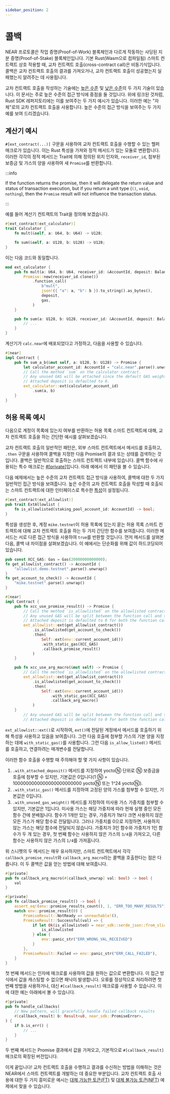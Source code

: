 ```yaml
---
sidebar_position: 2
---
```


# 콜백

NEAR 프로토콜은 작업 증명(Proof-of-Work) 블록체인과 다르게 작동하는 샤딩된 지분 증명(Proof-of-Stake) 블록체인입니다. 기본 Rust(Wasm으로 컴파일됨) 스마트 컨트랙트 상호 작용할 때, 교차 컨트랙트 호출(cross-contract call)은 비동기식입니다. 콜백은 교차 컨트랙트 호출의 결과를 가져오거나, 교차 컨트랙트 호출이 성공했는지 실패했는지 알려주는 데 사용됩니다.

교차 컨트랙트 호출을 작성하는 기술에는 [높은 수준](https://github.com/near/near-sdk-rs/blob/master/examples/cross-contract-calls/high-level/src/lib.rs) 및 [낮은 수준](https://github.com/near/near-sdk-rs/blob/master/examples/cross-contract-calls/low-level/src/lib.rs)의 두 가지 기술이 있습니다. 이 문서는 주로 높은 수준의 접근 방식에 중점을 둘 것입니다. 위에 링크된 것처럼, Rust SDK 레퍼지토리에는 이를 보여주는 두 가지 예시가 있습니다. 이러한 예는 "자체"로의 교차 컨트랙트 호출을 사용합니다. 높은 수준의 접근 방식을 보여주는 두 가지 예를 보여 드리겠습니다.

## 계산기 예시

`#[ext_contract(...)]` 구문을 사용하여 교차 컨트랙트 호출을 수행할 수 있는 헬퍼 매크로가 있습니다. 이는 Rust 특성을 가져와 정적 메서드가 있는 모듈로 변환합니다. 이러한 각각의 정적 메서드는 Trait에 의해 정의된 위치 인자와, `receiver_id`, 첨부된 보증금 및 가스의 양을 사용하여 새 `Promise`를 반환합니다.


:::info

If the function returns the promise, then it will delegate the return value and status of transaction execution, but if you return a unit type (`()`, `void`, `nothing`), then the `Promise` result will not influence the transaction status.

:::

예를 들어 계산기 컨트랙트의 Trait을 정의해 보겠습니다.

```rust
#[ext_contract(ext_calculator)]
trait Calculator {
    fn mult(&self, a: U64, b: U64) -> U128;

    fn sum(&self, a: U128, b: U128) -> U128;
}
```

이는 다음 코드와 동일합니다.

```rust
mod ext_calculator {
    pub fn mult(a: U64, b: U64, receiver_id: &AccountId, deposit: Balance, gas: Gas) -> Promise {
        Promise::new(receiver_id.clone())
            .function_call(
                b"mult",
                json!({ "a": a, "b": b }).to_string().as_bytes(),
                deposit,
                gas,
            )
    }

    pub fn sum(a: U128, b: U128, receiver_id: &AccountId, deposit: Balance, gas: Gas) -> Promise {
        // ...
    }
}
```

계산기가 `calc.near`에 배포되었다고 가정하고, 다음을 사용할 수 있습니다.

```rust
#[near]
impl Contract {
    pub fn sum_a_b(&mut self, a: U128, b: U128) -> Promise {
        let calculator_account_id: AccountId = "calc.near".parse().unwrap();
        // Call the method `sum` on the calculator contract.
        // Any unused GAS will be attached since the default GAS weight is 1.
        // Attached deposit is defaulted to 0.
        ext_calculator::ext(calculator_account_id)
            .sum(a, b)
    }
}
```

## 허용 목록 예시

다음으로 계정이 목록에 있는지 여부를 반환하는 허용 목록 스마트 컨트랙트에 대해, 교차 컨트랙트 호출을 하는 간단한 예시를 살펴보겠습니다.

교차 컨트랙트 호출의 일반적인 패턴은, 외부 스마트 컨트랙트에서 메서드를 호출하고, `.then` 구문을 사용하여 콜백을 지정한 다음 Promise의 결과 또는 상태를 검색하는 것입니다. 콜백은 일반적으로 호출하는 스마트 컨트랙트 내부에 있습니다. 콜백 함수에 사용되는 특수 매크로는 [#[private]](https://docs.rs/near-sdk-core/latest/near_sdk_core/struct.AttrSigInfo.html#structfield.is_private)입니다. 아래 예에서 이 패턴을 볼 수 있습니다.

다음 예제에서는 높은 수준의 교차 컨트랙트 접근 방식을 사용하여, 콜백에 대한 두 가지 일반적인 접근 방식을 보여줍니다. 높은 수준의 교차 컨트랙트 호출을 작성할 때 호출되는 스마트 컨트랙트에 대한 인터페이스로 특수한 [특성](https://doc.rust-lang.org/rust-by-example/trait.html)이 설정됩니다.

```rust
#[ext_contract(ext_allowlist)]
pub trait ExtAllowlist {
    fn is_allowlisted(staking_pool_account_id: AccountId) -> bool;
}
```

특성을 생성한 후, 계정 `mike.testnet`이 허용 목록에 있는지 묻는 허용 목록 스마트 컨트랙트에 대해 교차 컨트랙트 호출을 하는 두 가지 간단한 함수를 보여줍니다. 이러한 메서드는 서로 다른 접근 방식을 사용하여 `true`를 반환할 것입니다. 먼저 메서드를 살펴본 다음, 콜백 내 차이점을 살펴보겠습니다. 이 예에서는 단순화를 위해 값이 하드코딩되어 있습니다.

```rust
pub const XCC_GAS: Gas = Gas(20000000000000);
fn get_allowlist_contract() -> AccountId {
    "allowlist.demo.testnet".parse().unwrap()
}
fn get_account_to_check() -> AccountId {
    "mike.testnet".parse().unwrap()
}
```

```rust
#[near]
impl Contract {
    pub fn xcc_use_promise_result() -> Promise {
        // Call the method `is_allowlisted` on the allowlisted contract. Static GAS is only attached to the callback.
        // Any unused GAS will be split between the function call and the callback since both have a default unused GAS weight of 1
        // Attached deposit is defaulted to 0 for both the function call and the callback.
        ext_allowlist::ext(get_allowlist_contract())
            .is_allowlisted(get_account_to_check())
            .then(
                Self::ext(env::current_account_id())
                .with_static_gas(XCC_GAS)
                .callback_promise_result()
            )
    }

    pub fn xcc_use_arg_macro(&mut self) -> Promise {
        // Call the method `is_allowlisted` on the allowlisted contract. Attach static GAS equal to XCC_GAS only for the callback.
        ext_allowlist::ext(get_allowlist_contract())
            .is_allowlisted(get_account_to_check())
            .then(
                Self::ext(env::current_account_id())
                    .with_static_gas(XCC_GAS)
                    .callback_arg_macro()
            )
    }
        // Any unused GAS will be split between the function call and the callback since both have a default unused GAS weight of 1
        // Attached deposit is defaulted to 0 for both the function call and the callback.
```

`ext_allowlist::ext()`로 시작하여, `ext()`에 전달된 계정에서 메서드를 호출하기 위해 특성을 사용하고 있음을 보여줍니다. 그런 다음 호출에 첨부할 가스의 기본 양을 지정하는 데에 `with_static_gas()`를 사용합니다. 그런 다음 `is_allow_listed()` 메서드를 호출하고, 연결하려는 매개변수를 전달합니다.

이러한 함수 호출을 수행할 때 주의해야 할 몇 가지 사항이 있습니다.
1. `.with_attached_deposit()` 메서드를 지정하여 yoctoⓃ 단위로 Ⓝ 보증금을 호출에 첨부할 수 있지만, 기본값은 0입니다(1 Ⓝ = 1000000000000000000000000 yoctoⓃ 또는 1^24 yoctoⓃ).
2. `.with_static_gas()` 메서드를 지정하여 고정된 양의 가스를 첨부할 수 있지만, 기본값은 0입니다.
3. `.with_unused_gas_weight()` 메서드를 지정하여 미사용 가스 가중치를 첨부할 수 있지만, 기본값은 1입니다. 미사용 가스는 해당 가중치에 따라 현재 실행 중인 모든 함수 간에 분배됩니다. 함수가 1개만 있는 경우, 가중치가 1보다 크면 사용하지 않은 모든 가스가 해당 함수로 전달됩니다. 그러나 가중치를 0으로 지정하면, 사용하지 않는 가스는 해당 함수에 전달되지 않습니다. 가중치가 3인 함수와 가중치가 1인 함수가 두 개 있는 경우, 첫 번째 함수는 사용하지 않은 가스의 `3/4`을 가져오고, 다른 함수는 사용하지 않은 가스의 `1/4`를 가져옵니다.

위 스니펫의 두 메서드는 매우 유사하지만, 스마트 컨트랙트에서 각각 `callback_promise_result`와 `callback_arg_macro`라는 콜백을 호출한다는 점은 다릅니다. 이 두 콜백은 값을 얻는 방법에 대해 보여줍니다.

```rust
#[private]
pub fn callback_arg_macro(#[callback_unwrap] val: bool) -> bool {
    val
}

#[private]
pub fn callback_promise_result() -> bool {
    assert_eq!(env::promise_results_count(), 1, "ERR_TOO_MANY_RESULTS");
    match env::promise_result(0) {
        PromiseResult::NotReady => unreachable!(),
        PromiseResult::Successful(val) => {
            if let Ok(is_allowlisted) = near_sdk::serde_json::from_slice::<bool>(&val) {
                is_allowlisted
            } else {
                env::panic_str("ERR_WRONG_VAL_RECEIVED")
            }
        },
        PromiseResult::Failed => env::panic_str("ERR_CALL_FAILED"),
    }
}
```

첫 번째 메서드는 인자에 매크로를 사용하여 값을 원하는 값으로 변환합니다. 이 접근 방식에서 값을 캐스팅할 수 없으면 패닉이 발생합니다. 오류를 정상적으로 처리하려면 첫 번째 방법을 사용하거나, 대신 `#[callback_result]` 매크로를 사용할 수 있습니다. 이에 대한 예는 아래에서 볼 수 있습니다.

```rust
#[private]
pub fn handle_callbacks(
    // New pattern, will gracefully handle failed callback results
    #[callback_result] b: Result<u8, near_sdk::PromiseError>,
) {
    if b.is_err() {
        // ...
    }
}
```

두 번째 메서드는 Promise 결과에서 값을 가져오고, 기본적으로 `#[callback_result]` 매크로의 확장된 버전입니다.

이게 끝입니다! 교차 컨트랙트 호출을 수행하고 결과를 수신하는 방법을 이해하는 것은 NEAR에서 스마트 컨트랙트를 개발하는 데 중요한 부분입니다. 교차 컨트랙트 호출 사용에 대한 두 가지 흥미로운 예시는 [대체 가능한 토큰(FT)](https://github.com/near-examples/FT) 및 [대체 불가능 토큰(NFT)](https://github.com/near-examples/NFT) 예제에서 찾을 수 있습니다.
